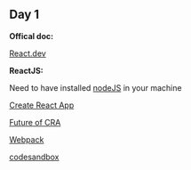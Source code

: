 ## Day 1

**Offical doc:**

[React.dev](https://react.dev/)


**ReactJS:**

Need to have installed [nodeJS](https://nodejs.org/en) in your machine 

[Create React App](https://create-react-app.dev/)

[Future of CRA](https://github.com/reactjs/react.dev/pull/5487#issuecomment-1409720741)

[Webpack](https://webpack.js.org/)

[codesandbox](https://codesandbox.io)
